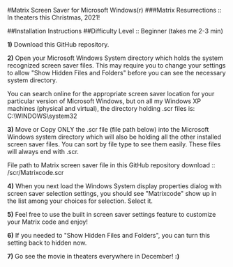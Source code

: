 #Matrix Screen Saver for Microsoft Windows(r) 
###Matrix Resurrections :: In theaters this Christmas, 2021!

##Installation Instructions
##Difficulty Level :: Beginner (takes me 2-3 min)

**1)** Download this GitHub repository.

**2)** Open your Microsoft Windows System directory which holds the system recognized screen saver files. This may require you to change your settings to allow "Show Hidden Files and Folders" before you can see the necessary system directory. 

You can search online for the appropriate screen saver location for your particular version of Microsoft Windows, but on all my Windows XP machines (physical and virtual), the directory holding .scr files is: 
C:\WINDOWS\system32

**3)** Move or Copy ONLY the .scr file (file path below) into the Microsoft Windows system directory which will also be holding all the other installed screen saver files. You can sort by file type to see them easily. These files will always end with .scr.

File path to Matrix screen saver file in this GitHub repository download ::
/scr/Matrixcode.scr

**4)** When you next load the Windows System display properties dialog with screen saver selection settings, you should see "Matrixcode" show up in the list among your choices for selection. Select it.

**5)** Feel free to use the built in screen saver settings feature to customize your Matrix code and enjoy!

**6)** If you needed to "Show Hidden Files and Folders", you can turn this setting back to hidden now.

**7)** Go see the movie in theaters everywhere in December!  **:)**
